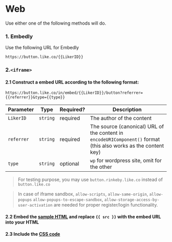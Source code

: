 # Web

Use either one of the following methods will do.

### 1. Embedly

Use the following URL for Embedly
```
https://button.like.co/{{LikerID}}
```

### 2.`<iframe>`

#### 2.1 Construct a embed URL according to the following format:

```
https://button.like.co/in/embed/{{LikerID}}/button?referrer={{referrer}}&type={{type}}
```

| Parameter    | Type       | Required?  | Description                                     |
| -------------|------------|------------|-------------------------------------------------|
| `LikerID`    | `string`   | required   | The author of the content |
| `referrer`   | `string`   | required   | The source (canonical) URL of the content in `encodeURIComponent()` format (this also works as the content key) |
| `type`       | `string`   | optional   | `wp` for wordpress site, omit for the other|

> For testing purpose, you may use `button.rinkeby.like.co` instead of `button.like.co`

> In case of iframe sandbox, `allow-scripts`, `allow-same-origin`, `allow-popups` `allow-popups-to-escape-sandbox`, `allow-storage-access-by-user-activation` are needed for proper register/login functionality.

#### 2.2 Embed the [sample HTML](index.html) and replace `{{ src }}` with the embed URL into your HTML

#### 2.3 Include the [CSS code](style.css)
